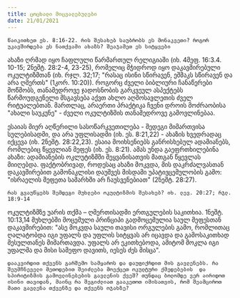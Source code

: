 ```yaml
---
title: ცოცხალი მიცვალებულები 
date: 21/01/2021
---
```


`წაიკითხეთ ეს. 8:16-22. რის შესახებ საუბრობს ეს მონაკვეთი? როგორ უკავშირდება ეს ნათქვამი ახაზს? შეაჯამეთ ეს სიტყვები`

ახაზი ღრმად იყო ჩაფლული წარმართულ რელიგიაში (იხ. 4მეფ. 16:3.4. 10-15; 2ნეშტ. 28:2-4, 23-25), რომელიც მჭიდროდ იყო დაკავშირებული ოკულტიზმთან (იხ. რჯლ. 32;17; "რასაც ისინი სწირავენ, ეშმაკს სწირავენ და არა ღმერთს" (1კორ. 10:20)). როგორც ძველი ბიბლიური ჩანაწერები მოწმობს, თანამედროვე ჯადოსნობის გარკვეულ ასპექტებს წარმოუდგენელი მსგავსება აქვთ ახლო აღმოსავლეთის ძველ რიტუალებთან. მართლაც, არაერთი პრაქტიკა ჩვენი დროის  მოძრაობისა "ახალი საუკუნე" - ძველი ოკულტიზმის თანამედროვე გამოვლინებაა.

ესაიას მიერ აღწერილი სასოწარკვეთილება - შედეგი მიმართვისა სულებისადმი, და არა უფლისადმი (იხ. ეს. 8:21,22) - ახაზის ხვედრადაც იქცევა (იხ. 2ნეშტ. 28:22,23). ესაია მოიხსენიებს განრისხებულ ადამიანებს, რომლებიც წყევლიან მეფეს (იხ. ეს. 8:21). ამას უნდა გაეფრთხილებინა ახაზი: ადამიანების ოკლუტიზმში შეყვანისათვის მათგან წყევლას მიიღებდა. ფაქტობრივად, როდესაც ახაზი მოკვდა, მის დაკრძალვასთან დაკავშირებით გამონაკლისი დაუშვეს მისდამი უპატივცემულობის გამო: "ისრაელის მეფეთა სამარხში არ ჩაუსვენებიათ" (2ნეშტ. 28:27).

`რას გვაუწყებს შემდეგი მუხლები ოკულტიზმის შესახებ? იხ. ლევ. 20:27; რჯლ. 18:9-14`

ოკულტიზმზე უარის თქმა – ღმერთისადმი ერთგულების საკითხია. 1ნეშტ. 10:13,14 მუხლებში  მოცემული პრინციპი გადმოცემულია საულ მეფესთან დაკავშირებით: "ასე მოკვდა საული თავისი ორგულების გამო, რომლითაც ღალატობდა იგი უფალს და უფლის სიტყვას არ იცავდა და გამოსაკითხად მესულთანეს მიმართავდა. უფალს არ ეკითხებოდა, ამიტომ მოკლა იგი უფალმა და მისი სამეფო დავითს, იესეს ძეს მისცა".

`დააკვირდით თქვენს გარშემო სამყაროს და დაუფიქრდით მის გავლენებს. რა შეუმჩნეველი მეთოდებით შეიძლება მოექცეთ ოკულტური ქმედებების  და სპირიტიზმის გამოვლინებების გავლენის ქვეშ? თუნდაც ბოლომდე ვერ აირიდოთ ისინი თავიდან, მაინც რა შეგიძლიათ გააკეთოთ იმისათვის, რომ შეამციროთ მათი გავლენა თქვენზე და თქვენს ოჯახზე?`